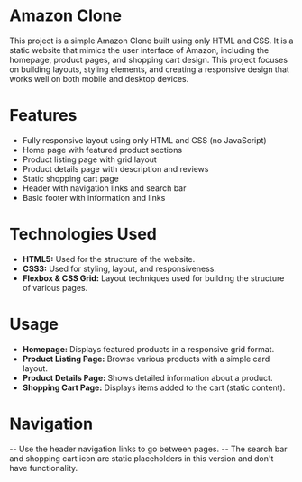 # Amazon Clone
This project is a simple Amazon Clone built using only HTML and CSS. It is a static website that mimics the user interface of Amazon, including the homepage, product pages, and shopping cart design. This project focuses on building layouts, styling elements, and creating a responsive design that works well on both mobile and desktop devices.

# Features

- Fully responsive layout using only HTML and CSS (no JavaScript)
- Home page with featured product sections
- Product listing page with grid layout
- Product details page with description and reviews
- Static shopping cart page
- Header with navigation links and search bar
- Basic footer with information and links

# Technologies Used

- **HTML5:** Used for the structure of the website.
- **CSS3:** Used for styling, layout, and responsiveness.
- **Flexbox & CSS Grid:** Layout techniques used for building the structure of various pages.

 # Usage
 
- **Homepage:** Displays featured products in a responsive grid format.
- **Product Listing Page:** Browse various products with a simple card layout.
- **Product Details Page:** Shows detailed information about a product.
- **Shopping Cart Page:** Displays items added to the cart (static content).

# Navigation

-- Use the header navigation links to go between pages.
-- The search bar and shopping cart icon are static placeholders in this version and don't have functionality.
